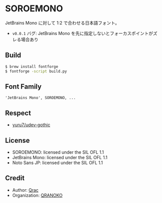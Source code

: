 # SOROEMONO

JetBrains Mono に対して 1:2 で合わせる日本語フォント。

- `v0.0.1` バグ: JetBrains Mono を先に指定しないとフォーカスポイントがズレる場合あり

## Build

```sh
$ brew install fontforge
$ fontforge -script build.py
```

## Font Family

```
'JetBrains Mono', SOROEMONO, ...
```

## Respect

- [yuru7/udev-gothic](https://github.com/yuru7/udev-gothic)

## License

- SOROEMONO: licensed under the SIL OFL 1.1
- JetBrains Mono: licensed under the SIL OFL 1.1
- Noto Sans JP: licensed under the SIL OFL 1.1

## Credit

- Author: [Qrac](https://qrac.jp)
- Organization: [QRANOKO](https://qranoko.jp)
